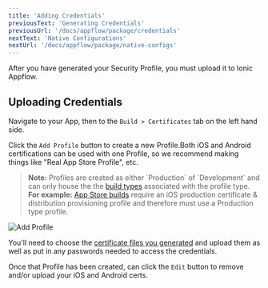 ```yaml
---
title: 'Adding Credentials'
previousText: 'Generating Credentials'
previousUrl: '/docs/appflow/package/credentials'
nextText: 'Native Configurations'
nextUrl: '/docs/appflow/package/native-configs'
---
```


After you have generated your Security Profile, you must upload it to Ionic Appflow.

## Uploading Credentials

Navigate to your App, then to the `Build > Certificates` tab on the left hand side.

Click the `Add Profile` button to create a new Profile.Both iOS and Android certifications can be used with
one Profile, so we recommend making things like "Real App Store Profile", etc.

<blockquote>
<b>Note:</b> Profiles are created as either `Production` of `Development` and can only house the the
<a href="/docs/appflow/package/build-types">build types</a> associated with the profile type.
<br/>
<b>For example:</b> <a href="/docs/appflow/package/build-types#app-store">App Store builds</a> require an iOS production certificate & distribution provisioning profile
and therefore must use a </b>Production</b> type profile.
</blockquote>

![Add Profile](/docs/assets/img/appflow/ss-add-profile.png)

You'll need to choose the [certificate files you generated](/docs/appflow/package/credentials) and upload them
as well as put in any passwords needed to access the credentials.

Once that Profile has been created, can click the `Edit` button to remove and/or upload your iOS and Android certs.
